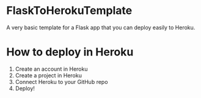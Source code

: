 # FlaskToHerokuTemplate
A very basic template for a Flask app that you can deploy easily to Heroku.

# How to deploy in Heroku
1. Create an account in Heroku
2. Create a project in Heroku
3. Connect Heroku to your GitHub repo
4. Deploy!
